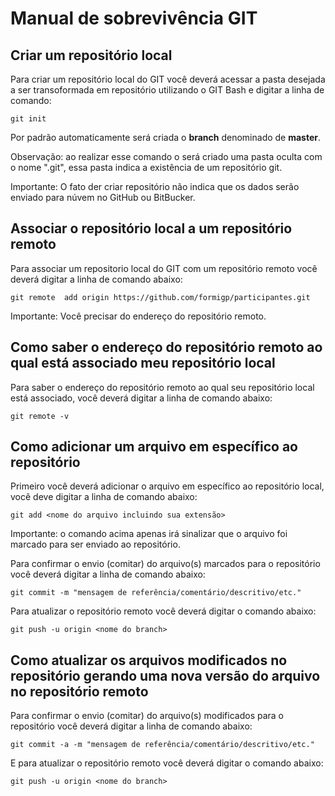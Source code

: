# Manual de sobrevivência GIT

## Criar um repositório local

Para criar um repositório local do GIT você deverá acessar a pasta desejada a ser transoformada em repositório utilizando o GIT Bash e digitar a linha de comando:

```
git init
```

Por padrão automaticamente será criada o **branch** denominado de **master**.

Observação: ao realizar esse comando o será criado uma pasta oculta com o nome ".git", essa pasta indica a existência de um repositório git.

Importante: O fato der criar repositório não indica que os dados serão enviado para núvem no GitHub ou BitBucker.


## Associar o repositório local a um repositório remoto

Para associar um repositorio local do GIT com um repositório remoto você deverá digitar a linha de comando abaixo:

```
git remote  add origin https://github.com/formigp/participantes.git
```

Importante: Você precisar do endereço do repositório remoto.

## Como saber o endereço do repositório remoto ao qual está associado meu repositório local

Para saber o endereço do repositório remoto ao qual seu repositório local está associado, você deverá digitar a linha de comando abaixo:

```
git remote -v
```

## Como adicionar um arquivo em específico ao repositório

Primeiro você deverá adicionar o arquivo em específico ao repositório local, você deve digitar a linha de comando abaixo:

```
git add <nome do arquivo incluindo sua extensão>
```

Importante: o comando acima apenas irá sinalizar que o arquivo foi marcado para ser enviado ao repositório.

Para confirmar o envio (comitar) do arquivo(s) marcados para o repositório você deverá digitar a linha de comando abaixo:

```
git commit -m "mensagem de referência/comentário/descritivo/etc."
```

Para atualizar o repositório remoto você deverá digitar o comando abaixo:

```
git push -u origin <nome do branch>
``` 

## Como atualizar os arquivos modificados no repositório gerando uma nova versão do arquivo no repositório remoto

Para confirmar o envio (comitar) do arquivo(s) modificados para o repositório você deverá digitar a linha de comando abaixo:

```
git commit -a -m "mensagem de referência/comentário/descritivo/etc."
```

E para atualizar o repositório remoto você deverá digitar o comando abaixo:

```
git push -u origin <nome do branch>
``` 





